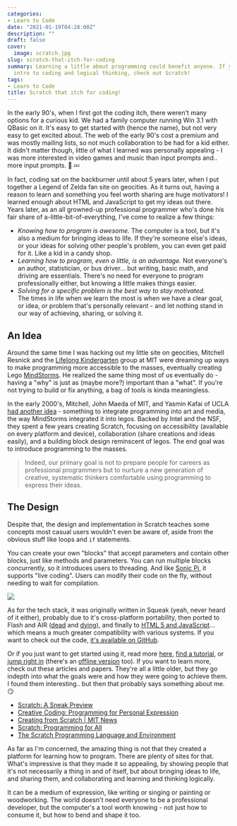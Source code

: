 ```yaml
---
categories:
- Learn to Code
date: "2021-01-19T04:28:00Z"
description: ""
draft: false
cover:
  image: scratch.jpg
slug: scratch-that-itch-for-coding
summary: Learning a little about programming could benefit anyone. If you want a fun
  intro to coding and logical thinking, check out Scratch!
tags:
- Learn to Code
title: Scratch that itch for coding!
---
```

In the early 90's, when I first got the coding itch, there weren't many options for a curious kid. We had a family computer running Win 3.1 with QBasic on it. It's easy to get started with (hence the name), but not very easy to get excited about. The web of the early 90's cost a premium and was mostly mailing lists, so not much collaboration to be had for a kid either. It didn't matter though, little of what I learned was personally appealing - I was more interested in video games and music than input prompts and.. more input prompts. 🥱 💤

In fact, coding sat on the backburner until about 5 years later, when I put together a Legend of Zelda fan site on geocities. As it turns out, having a reason to learn and something you feel worth sharing are huge motivators! I learned enough about HTML and JavaScript to get my ideas out there. Years later, as an all growned-up professional programmer who's done his fair share of a-little-bit-of-everything, I've come to realize a few things:

- _Knowing how to program is awesome._ 
  The computer is a tool, but it's also a medium for bringing ideas to life. If they're someone else's ideas, or your ideas for solving other people's problem, you can even get paid for it. Like a kid in a candy shop.
- _Learning how to program, even a little, is an advantage._
  Not everyone's an author, statistician, or bus driver... but writing, basic math, and driving are essentials. There's no need for everyone to program professionally either, but knowing a little makes things easier.
- _Solving for a specific problem is the best way to stay motivated._  
  The times in life when we learn the most is when we have a clear goal, or idea, or problem that's personally relevant - and let nothing stand in our way of achieving, sharing, or solving it.

## An Idea

Around the same time I was hacking out my little site on geocities, Mitchell Resnick and the [Lifelong Kindergarten](https://www.media.mit.edu/groups/lifelong-kindergarten/overview/) group at MIT were dreaming up ways to make programming more accessible to the masses, eventually creating Lego [MindStorms](https://www.lego.com/en-us/themes/mindstorms). He realized the same thing most of us eventually do - having a "why" is just as (maybe more?) important than a "what". If you're not trying to build or fix anything, a bag of tools is kinda meaningless.

In the early 2000's, Mitchell, John Maeda of MIT, and Yasmin Kafai of UCLA [had another idea](https://web.media.mit.edu/~mres/papers/scratch-proposal.pdf) - something to integrate programming into art and media, the way MindStorms integrated it into legos. Backed by Intel and the NSF, they spent a few years creating Scratch, focusing on accessibility (available on every platform and device), collaboration (share creations and ideas easily), and a building block design reminscent of legos. The end goal was to introduce programming to the masses.

> Indeed, our primary goal is not to prepare people for careers as professional programmers but to nurture a new generation of creative, systematic thinkers comfortable using programming to express their ideas.

## The Design

Despite that, the design and implementation in Scratch teaches some concepts most casual users wouldn't even be aware of, aside from the obvious stuff like loops and `if` statements.

You can create your own "blocks" that accept parameters and contain other blocks, just like methods and parameters. You can run multiple blocks concurrently, so it introduces users to threading. And like [Sonic Pi](https://thehopeful.dev/sonic-pi/), it supports "live coding". Users can modify their code on the fly, without needing to wait for compilation.

![](https://grantwinney.com/content/images/2021/10/gUQ1e1R4TS.gif)

As for the tech stack, it was originally written in Squeak (yeah, never heard of it either), probably due to it's cross-platform portability, then ported to Flash and AIR ([dead](https://www.adobe.com/products/flashplayer/end-of-life.html) and [dying](https://blog.adobe.com/en/2019/05/30/the-future-of-adobe-air.html#gs.qyix8o)), and finally to [HTML 5 and JavaScript](https://bocoup.com/blog/porting-scratch-from-flash-to-javascript-performance-interoperability-and-extensions)... which means a much greater compatibility with various systems. If you want to check out the code, [it's available on GitHub](https://github.com/LLK).

Or if you just want to get started using it, read more [here](https://scratch.mit.edu/about), [find a tutorial](https://scratch.mit.edu/explore/projects/tutorials/), or [jump right in](https://scratch.mit.edu/projects/editor/?tutorial=getStarted) (there's an [offline version](https://scratch.mit.edu/download/) too). If you want to learn more, check out these articles and papers. They're all a little older, but they go indepth into what the goals were and how they were going to achieve them. I found them interesting.. but then that probably says something about me. 😏

- [Scratch: A Sneak Preview](https://web.archive.org/web/20090521031855/http://llk.media.mit.edu/projects/scratch/ScratchSneakPreview.pdf)
- [Creative Coding: Programming for Personal Expression](https://web.archive.org/web/20070307105748/http://weblogs.media.mit.edu/llk/scratch/archives/CreativeCoding-PepperKafai.pdf)
- [Creating from Scratch | MIT News](https://news.mit.edu/2007/resnick-scratch)
- [Scratch: Programming for All](https://web.media.mit.edu/~mres/papers/Scratch-CACM-final.pdf)
- [The Scratch Programming Language and Environment](https://web.media.mit.edu/~jmaloney/papers/ScratchLangAndEnvironment.pdf)

As far as I'm concerned, the amazing thing is not that they created a platform for learning how to program. There are plenty of sites for that. What's impressive is that they made it so appealing, by showing people that it's not necessarily a thing in and of itself, but about bringing ideas to life, and sharing them, and collaborating and learning and thinking logically.

It can be a medium of expression, like writing or singing or painting or woodworking. The world doesn't need everyone to be a professional developer, but the computer's a tool worth knowing - not just how to consume it, but how to bend and shape it too.